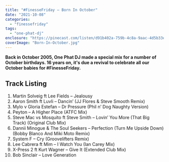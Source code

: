 ```yaml
---
title: "#FinesseFriday – Born In October"
date: "2021-10-08"
categories: 
  - "finessefriday"
tags: 
  - "one-phat-dj"
enclosure: "https://pinecast.com/listen/d91b402a-759b-4c8a-9aac-4d5b33e7aca5.mp3 95148102 audio/mpeg "
coverImage: "Born-In-October.jpg"
---
```


**Back in October 2005, One Phat DJ made a special mix for a number of October birthdays. 16 years on, it's due a revival to celebrate all our October babies for #FinesseFriday.**

## Track Listing

1. Martin Solveig ft Lee Fields – Jealousy
2. Aaron Smith ft Luvli – Dancin’ (JJ Flores & Steve Smooth Remix)
3. Mylo v Gloria Estefan – Dr Pressure (Phil n’ Dog Naughty Version)
4. Peyton – A Higher Place (ATFC Mix)
5. Steve Mac vs Mosquito ft Steve Smith – Lovin’ You More (That Big Track) (Original Club Mix)
6. Dannii Minogue & The Soul Seekers – Perfection (Turn Me Upside Down) (Bobby Blanco And Miki Moto Remix)
7. System F – Cry (Groovelifters Remix)
8. Lee Cabrera ft Mim – I Watch You (Ian Carey Mix)
9. X-Press 2 ft Kurt Wagner – Give It (Extended Club Mix)
10. Bob Sinclair – Love Generation
